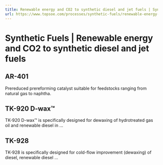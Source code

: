 ```yaml
---
title: Renewable energy and CO2 to synthetic diesel and jet fuels | Synthetic fuels | Topsoe
url: https://www.topsoe.com/processes/synthetic-fuels/renewable-energy-and-co2-to-synthetic-diesel-and-jet-fuel#main-content
---
```


# Synthetic Fuels | Renewable energy and CO2 to synthetic diesel and jet fuels

## AR-401

Prereduced prereforming catalyst suitable for feedstocks ranging from natural gas to naphtha.

## TK-920 D-wax™

TK-920 D-wax™ is specifically designed for dewaxing of hydrotreated gas oil and renewable diesel in ...

## TK-928

TK-928 is specifically designed for cold-flow improvement (dewaxing) of diesel, renewable diesel ...